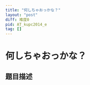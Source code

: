 ```yaml
---
title: "何しちゃおっかな？"
layout: "post"
diff: 难度0
pid: AT_kupc2014_e
tag: []
---
```


# 何しちゃおっかな？

## 题目描述

[problemUrl]: https://atcoder.jp/contests/kupc2014/tasks/kupc2014_e



